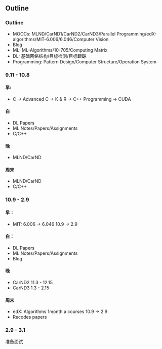 ## Outline

### Outline

* MOOCs: MLND/CarND1/CarND2/CarND3/Parallel Programming/edX-algorithms/MIT-6.006/6.046/Computer Vision
* Blog
* ML: ML-Algorithms/10-705/Computing Matrix
* DL: 基础网络结构/目标检测/目标跟踪
* Programming: Pattern Design/Computer Structure/Operation System

### 9.11 - 10.8

#### 早:

* C -> Advanced C -> K & R -> C++ Programming -> CUDA

#### 白

* DL Papers
* ML Notes/Papers/Assignments
* C/C++

#### 晚

* MLND/CarND

#### 周末

* MLND/CarND
* C/C++

### 10.9 - 2.9

#### 早：

* MIT: 6.006 -> 6.046 10.9 -> 2.9

#### 白：

* DL Papers
* ML Notes/Papers/Assignments
* Blog

#### 晚

* CarND2 11.3 - 12.15
* CarND3 1.3 - 2.15

#### 周末

* edX: Algorithms 1month a courses 10.9 -> 2.9
* Recodes papers

### 2.9 - 3.1

准备面试



